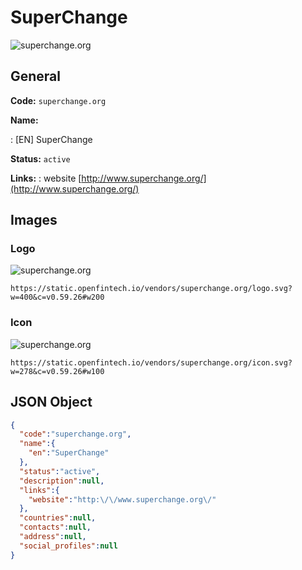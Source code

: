 
# SuperChange 
![superchange.org](https://static.openfintech.io/vendors/superchange.org/logo.svg?w=400&c=v0.59.26#w200)  

## General 
 
**Code:** `superchange.org` 
 
**Name:** 
 
:	[EN] SuperChange 
 
**Status:** `active` 
 
**Links:** 
: website [http://www.superchange.org/](http://www.superchange.org/) 
 

## Images 

### Logo 
 
![superchange.org](https://static.openfintech.io/vendors/superchange.org/logo.svg?w=400&c=v0.59.26#w200)  

```
https://static.openfintech.io/vendors/superchange.org/logo.svg?w=400&c=v0.59.26#w200
```  

### Icon 
 
![superchange.org](https://static.openfintech.io/vendors/superchange.org/icon.svg?w=278&c=v0.59.26#w100)  

```
https://static.openfintech.io/vendors/superchange.org/icon.svg?w=278&c=v0.59.26#w100
```  

## JSON Object 

```json
{
  "code":"superchange.org",
  "name":{
    "en":"SuperChange"
  },
  "status":"active",
  "description":null,
  "links":{
    "website":"http:\/\/www.superchange.org\/"
  },
  "countries":null,
  "contacts":null,
  "address":null,
  "social_profiles":null
}
```  
